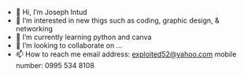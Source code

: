 - 👋 Hi, I’m Joseph Intud
- 👀 I’m interested in new thigs such as coding, graphic design, & networking 
- 🌱 I’m currently learning python and canva
- 💞️ I’m looking to collaborate on ...
- 📫 How to reach me 
	email address: exploited52@yahoo.com 
	mobile number: 0995 534 8108 			
		
<!---
kinsaCya/kinsaCya is a ✨ special ✨ repository because its `README.md` (this file) appears on your GitHub profile.
You can click the Preview link to take a look at your changes.
--->
